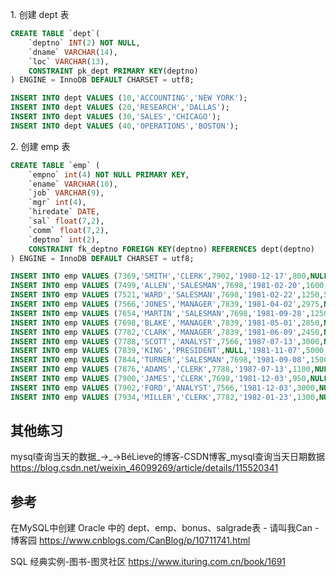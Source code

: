 1\. 创建 dept 表

```sql
CREATE TABLE `dept`(
    `deptno` INT(2) NOT NULL,
    `dname` VARCHAR(14),
    `loc` VARCHAR(13),
    CONSTRAINT pk_dept PRIMARY KEY(deptno)
) ENGINE = InnoDB DEFAULT CHARSET = utf8;

INSERT INTO dept VALUES (10,'ACCOUNTING','NEW YORK');
INSERT INTO dept VALUES (20,'RESEARCH','DALLAS');
INSERT INTO dept VALUES (30,'SALES','CHICAGO');
INSERT INTO dept VALUES (40,'OPERATIONS','BOSTON');
```

2\. 创建 emp 表

```sql
CREATE TABLE `emp` (
    `empno` int(4) NOT NULL PRIMARY KEY,
    `ename` VARCHAR(10),
    `job` VARCHAR(9),
    `mgr` int(4),
    `hiredate` DATE,
    `sal` float(7,2),
    `comm` float(7,2),
    `deptno` int(2),
    CONSTRAINT fk_deptno FOREIGN KEY(deptno) REFERENCES dept(deptno)
) ENGINE = InnoDB DEFAULT CHARSET = utf8;

INSERT INTO emp VALUES (7369,'SMITH','CLERK',7902,'1980-12-17',800,NULL,20);
INSERT INTO emp VALUES (7499,'ALLEN','SALESMAN',7698,'1981-02-20',1600,300,30);
INSERT INTO emp VALUES (7521,'WARD','SALESMAN',7698,'1981-02-22',1250,500,30);
INSERT INTO emp VALUES (7566,'JONES','MANAGER',7839,'1981-04-02',2975,NULL,20);
INSERT INTO emp VALUES (7654,'MARTIN','SALESMAN',7698,'1981-09-28',1250,1400,30);
INSERT INTO emp VALUES (7698,'BLAKE','MANAGER',7839,'1981-05-01',2850,NULL,30);
INSERT INTO emp VALUES (7782,'CLARK','MANAGER',7839,'1981-06-09',2450,NULL,10);
INSERT INTO emp VALUES (7788,'SCOTT','ANALYST',7566,'1987-07-13',3000,NULL,20);
INSERT INTO emp VALUES (7839,'KING','PRESIDENT',NULL,'1981-11-07',5000,NULL,10);
INSERT INTO emp VALUES (7844,'TURNER','SALESMAN',7698,'1981-09-08',1500,0,30);
INSERT INTO emp VALUES (7876,'ADAMS','CLERK',7788,'1987-07-13',1100,NULL,20);
INSERT INTO emp VALUES (7900,'JAMES','CLERK',7698,'1981-12-03',950,NULL,30);
INSERT INTO emp VALUES (7902,'FORD','ANALYST',7566,'1981-12-03',3000,NULL,20);
INSERT INTO emp VALUES (7934,'MILLER','CLERK',7782,'1982-01-23',1300,NULL,10);
```

## 其他练习

mysql查询当天的数据_→_→BéLieve的博客-CSDN博客_mysql查询当天日期数据
<https://blog.csdn.net/weixin_46099269/article/details/115520341>

## 参考

在MySQL中创建 Oracle 中的 dept、emp、bonus、salgrade表 - 请叫我Can - 博客园
<https://www.cnblogs.com/CanBlog/p/10711741.html>

SQL 经典实例-图书-图灵社区
<https://www.ituring.com.cn/book/1691>
